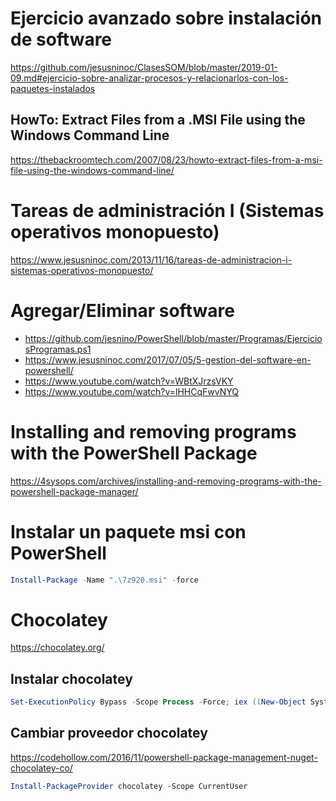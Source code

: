 # Ejercicio avanzado sobre instalación de software
https://github.com/jesusninoc/ClasesSOM/blob/master/2019-01-09.md#ejercicio-sobre-analizar-procesos-y-relacionarlos-con-los-paquetes-instalados
## HowTo: Extract Files from a .MSI File using the Windows Command Line
https://thebackroomtech.com/2007/08/23/howto-extract-files-from-a-msi-file-using-the-windows-command-line/

# Tareas de administración I (Sistemas operativos monopuesto)
https://www.jesusninoc.com/2013/11/16/tareas-de-administracion-i-sistemas-operativos-monopuesto/

# Agregar/Eliminar software
- https://github.com/jesnino/PowerShell/blob/master/Programas/EjerciciosProgramas.ps1
- https://www.jesusninoc.com/2017/07/05/5-gestion-del-software-en-powershell/
- https://www.youtube.com/watch?v=WBtXJrzsVKY
- https://www.youtube.com/watch?v=lHHCqFwvNYQ

# Installing and removing programs with the PowerShell Package
https://4sysops.com/archives/installing-and-removing-programs-with-the-powershell-package-manager/

# Instalar un paquete msi con PowerShell
```PowerShell
Install-Package -Name ".\7z920.msi" -force
```

# Chocolatey
https://chocolatey.org/

## Instalar chocolatey
```PowerShell
Set-ExecutionPolicy Bypass -Scope Process -Force; iex ((New-Object System.Net.WebClient).DownloadString('https://chocolatey.org/install.ps1'))
```

## Cambiar proveedor chocolatey
https://codehollow.com/2016/11/powershell-package-management-nuget-chocolatey-co/
```PowerShell
Install-PackageProvider chocolatey -Scope CurrentUser
```
